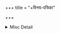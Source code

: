 +++
title = "+विनय-पत्रिका"

+++

<details><summary>Misc Detail</summary>

प्रथम पृष्ठ  
॥ श्रीसीतारामाभ्यां नमः ॥  
श्रीगोस्वामीतुलसीदासजीरचित  
विनय-पत्रिका  
(सरल भावार्थसहित)  
त्वमेव माता च पिता त्वमेव  
त्वमेव बन्धुश्च सखा त्वमेव।  
त्वमेव विद्या द्रविणं त्वमेव  
त्वमेव सर्वं मम देवदेव॥  
गीता सेवा ट्रस्ट
</details>
